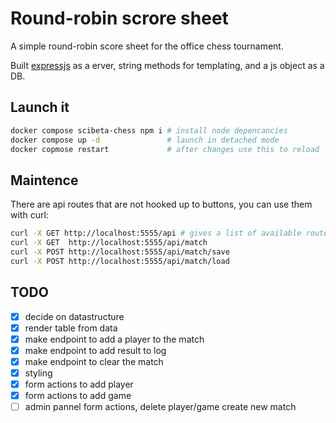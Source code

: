 # Round-robin scrore sheet

A simple round-robin score sheet for the office chess tournament.

Built [expressjs](https://expressjs.com/) as a erver, string methods for templating, and a js object as a DB.

## Launch it

```bash
docker compose scibeta-chess npm i # install node depencancies
docker compose up -d               # launch in detached mode
docker copmose restart             # after changes use this to reload
```

## Maintence

There are api routes that are not hooked up to buttons, you can use them with curl:

```bash
curl -X GET http://localhost:5555/api # gives a list of available routes, not all are tested for all cases
curl -X GET  http://localhost:5555/api/match
curl -X POST http://localhost:5555/api/match/save
curl -X POST http://localhost:5555/api/match/load
```

## TODO

- [x] decide on datastructure
- [x] render table from data
- [x] make endpoint to add a player to the match
- [x] make endpoint to add result to log
- [x] make endpoint to clear the match
- [x] styling
- [x] form actions to add player
- [x] form actions to add game
- [ ] admin pannel form actions, delete player/game create new match
